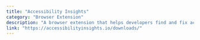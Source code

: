 ```yaml
---
title: "Accessibility Insights"
category: "Browser Extension"
description: "A browser extension that helps developers find and fix accessibility issues in web apps and sites."
link: "https://accessibilityinsights.io/downloads/"
---
```

